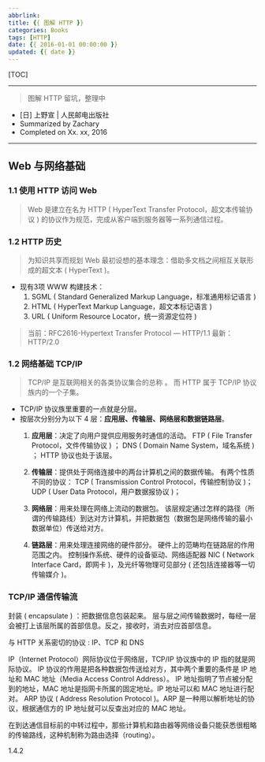 ```yaml
---
abbrlink: 
title: {{ 图解 HTTP }}
categories: Books
tags: [HTTP]
date: {{ 2016-01-01 00:00:00 }}
updated: {{ date }}
---
```


[TOC]

---

> 图解 HTTP
> 留坑，整理中

- [日] 上野宣 | 人民邮电出版社
- Summarized by Zachary 
- Completed on Xx. xx, 2016

---    

## **Web 与网络基础**

### 1.1 使用 HTTP 访问 Web
> Web 是建立在名为 HTTP ( HyperText Transfer Protocol，超文本传输协议 ) 的协议作为规范，完成从客户端到服务器等一系列通信过程。

### 1.2 HTTP 历史
> 为知识共享而规划 Web
> 最初设想的基本理念：借助多文档之间相互关联形成的超文本 ( HyperText )。

- 现有3项 WWW 构建技术：
    1. SGML ( Standard Generalized Markup Language，标准通用标记语言 )
    2. HTML ( HyperText Markup Language，超文本标记语言 )
    3. URL ( Uniform Resource Locator，统一资源定位符 )

> 当前：RFC2616-Hypertext Transfer Protocol — HTTP/1.1
> 最新：HTTP/2.0

### 1.2 网络基础 TCP/IP

> TCP/IP 是互联网相关的各类协议集合的总称 。
> 而 HTTP 属于 TCP/IP 协议族内的一个子集。

- TCP/IP 协议族里重要的一点就是分层。
- 按层次分别分为以下 4 层：**应用层、传输层、网络层和数据链路层**。
    1. **应用层**：决定了向用户提供应用服务时通信的活动。
        FTP ( File Transfer Protocol，文件传输协议 ) ；
        DNS ( Domain Name System，域名系统 ) ；
        HTTP 协议也处于该层。

    2. **传输层**：提供处于网络连接中的两台计算机之间的数据传输。
        有两个性质不同的协议：
        TCP ( Transmission Control Protocol，传输控制协议 )；
        UDP ( User Data Protocol，用户数据报协议 )；

    3. **网络层**：用来处理在网络上流动的数据包。
        该层规定通过怎样的路径（所谓的传输路线）到达对方计算机，并把数据包（数据包是网络传输的最小数据单位）传送给对方。
    
    4. **链路层**：用来处理连接网络的硬件部分。
        硬件上的范畴均在链路层的作用范围之内。
        控制操作系统、硬件的设备驱动、网络适配器 NIC ( Network Interface Card，即网卡 )，及光纤等物理可见部分 ( 还包括连接器等一切传输媒介 )。
        
### TCP/IP 通信传输流

封装 ( encapsulate ) ：把数据信息包装起来。
层与层之间传输数据时，每经一层会被打上该层所属的首部信息。反之，接收时，消去对应首部信息。

与 HTTP 关系密切的协议 : IP、TCP 和 DNS

IP（Internet Protocol）网际协议位于网络层，TCP/IP 协议族中的 IP 指的就是网际协议。
IP 协议的作用是把各种数据包传送给对方，其中两个重要的条件是 IP 地址和 MAC 地址（Media Access Control Address）。
 IP 地址指明了节点被分配到的地址，MAC 地址是指网卡所属的固定地址。IP 地址可以和 MAC 地址进行配对。
 ARP 协议 ( Address Resolution Protocol )。ARP 是一种用以解析地址的协议，根据通信方的 IP 地址就可以反查出对应的 MAC 地址。

在到达通信目标前的中转过程中，那些计算机和路由器等网络设备只能获悉很粗略的传输路线，这种机制称为路由选择（routing）。

1.4.2
